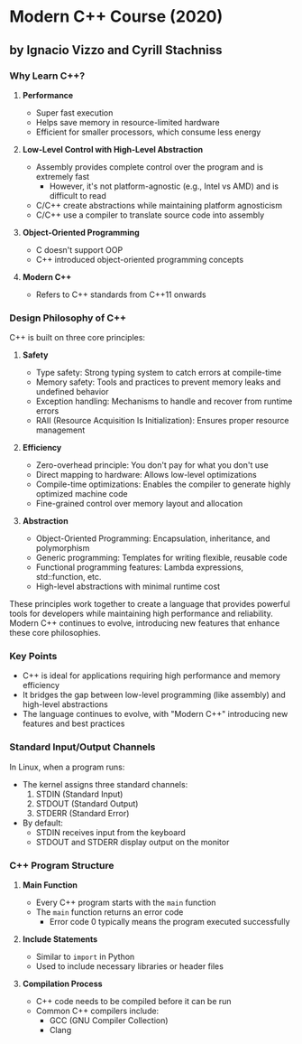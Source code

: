 # Modern C++ Course (2020)
## by Ignacio Vizzo and Cyrill Stachniss

### Why Learn C++?

1. **Performance**
   - Super fast execution
   - Helps save memory in resource-limited hardware
   - Efficient for smaller processors, which consume less energy

2. **Low-Level Control with High-Level Abstraction**
   - Assembly provides complete control over the program and is extremely fast
     - However, it's not platform-agnostic (e.g., Intel vs AMD) and is difficult to read
   - C/C++ create abstractions while maintaining platform agnosticism
   - C/C++ use a compiler to translate source code into assembly

3. **Object-Oriented Programming**
   - C doesn't support OOP
   - C++ introduced object-oriented programming concepts

4. **Modern C++**
   - Refers to C++ standards from C++11 onwards

### Design Philosophy of C++

C++ is built on three core principles:

1. **Safety**
   - Type safety: Strong typing system to catch errors at compile-time
   - Memory safety: Tools and practices to prevent memory leaks and undefined behavior
   - Exception handling: Mechanisms to handle and recover from runtime errors
   - RAII (Resource Acquisition Is Initialization): Ensures proper resource management

2. **Efficiency**
   - Zero-overhead principle: You don't pay for what you don't use
   - Direct mapping to hardware: Allows low-level optimizations
   - Compile-time optimizations: Enables the compiler to generate highly optimized machine code
   - Fine-grained control over memory layout and allocation

3. **Abstraction**
   - Object-Oriented Programming: Encapsulation, inheritance, and polymorphism
   - Generic programming: Templates for writing flexible, reusable code
   - Functional programming features: Lambda expressions, std::function, etc.
   - High-level abstractions with minimal runtime cost

These principles work together to create a language that provides powerful tools for developers while maintaining high performance and reliability. Modern C++ continues to evolve, introducing new features that enhance these core philosophies.

### Key Points

- C++ is ideal for applications requiring high performance and memory efficiency
- It bridges the gap between low-level programming (like assembly) and high-level abstractions
- The language continues to evolve, with "Modern C++" introducing new features and best practices

### Standard Input/Output Channels

In Linux, when a program runs:
- The kernel assigns three standard channels:
  1. STDIN (Standard Input)
  2. STDOUT (Standard Output)
  3. STDERR (Standard Error)
- By default:
  - STDIN receives input from the keyboard
  - STDOUT and STDERR display output on the monitor

### C++ Program Structure

1. **Main Function**
   - Every C++ program starts with the `main` function
   - The `main` function returns an error code
     - Error code 0 typically means the program executed successfully

2. **Include Statements**
   - Similar to `import` in Python
   - Used to include necessary libraries or header files

3. **Compilation Process**
   - C++ code needs to be compiled before it can be run
   - Common C++ compilers include:
     - GCC (GNU Compiler Collection)
     - Clang